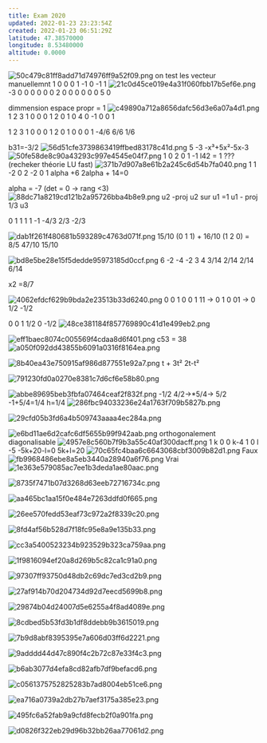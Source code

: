 ```yaml
---
title: Exam 2020
updated: 2022-01-23 23:23:54Z
created: 2022-01-23 06:51:29Z
latitude: 47.38570000
longitude: 8.53480000
altitude: 0.0000
---
```


![50c479c81ff8add71d74976ff9a52f09.png](../../_resources/50c479c81ff8add71d74976ff9a52f09.png)
on test les vecteur manuellemnt
1 0 0
0 1 -1
0 -1 1
![21c0d45ce019e4a31f060fbb17b5ef6e.png](../../_resources/21c0d45ce019e4a31f060fbb17b5ef6e.png)
-3 0 0 0
0 0 0 2
0 0 0 0
0 0 5 0

dimmension espace propr = 1
![c49890a712a8656dafc56d3e6a07a4d1.png](../../_resources/c49890a712a8656dafc56d3e6a07a4d1.png)
 1  2 3  1 0 0
 0 1 2   0 1 0
 4 0 -1  0 0 1
 
  1  2 3  1 0 0
 0 1 2   0 1 0
 0 0 1  -4/6 6/6 1/6
 
 b31=-3/2
![56d51cfe3739863419ffbed83178c41d.png](../../_resources/56d51cfe3739863419ffbed83178c41d.png)
5 -3
-x³+5x²-5x-3
![50fe58de8c90a43293c997e4545e04f7.png](../../_resources/50fe58de8c90a43293c997e4545e04f7.png)
1 0
2
0
1 -1
l42  = 1 ??? (recheker théorie LU fast)
![371b7d907a8e61b2a245c6d54b7fa040.png](../../_resources/371b7d907a8e61b2a245c6d54b7fa040.png)
1 1 -2
0 2 -2
0 1 alpha +6
2alpha + 14=0

alpha = -7 (det = 0 -> rang <3)
![88dc71a8219cd121b2a95726bba4b8e9.png](../../_resources/88dc71a8219cd121b2a95726bba4b8e9.png)
u2 -proj u2 sur u1 =1 u1 - proj 1/3 u3

0 1 1
1 1 -1
-4/3 2/3 -2/3

![dab1f261f480681b593289c4763d071f.png](../../_resources/dab1f261f480681b593289c4763d071f.png)
15/10 (0 1 1)  + 16/10 (1 2 0) = 8/5 47/10  15/10

![bd8e5be28e15f5dedde95973185d0ccf.png](../../_resources/bd8e5be28e15f5dedde95973185d0ccf.png)
6 -2   -4
-2 3    4
3/14 2/14
2/14 6/14

x2 =8/7

![4062efdcf629b9bda2e23513b33d6240.png](../../_resources/4062efdcf629b9bda2e23513b33d6240.png)
0 0
1 0
0 1
11 -> 0 1 0
01 -> 0 1/2 -1/2

0 0
1 1/2
0 -1/2
![48ce381184f857769890c41d1e499eb2.png](../../_resources/48ce381184f857769890c41d1e499eb2.png)

![eff1baec8074c005569f4cdaa8d6f401.png](../../_resources/eff1baec8074c005569f4cdaa8d6f401.png)
c53 = 38
![a050f092dd43855b6091a0316f8164ea.png](../../_resources/a050f092dd43855b6091a0316f8164ea.png)


![8b40ea43e750915af986d877551e92a7.png](../../_resources/8b40ea43e750915af986d877551e92a7.png)
t + 3t²
2t-t²

![791230fd0a0270e8381c7d6cf6e58b80.png](../../_resources/791230fd0a0270e8381c7d6cf6e58b80.png)

![abbe89695beb3fbfa07464ceaf2f832f.png](../../_resources/abbe89695beb3fbfa07464ceaf2f832f.png)
-1/2
4/2->*5/4-> 5/2
-1+5/4=1/4
h=1/4
![286fbc94033236e24a1763f709b5827b.png](../../_resources/286fbc94033236e24a1763f709b5827b.png)

![29cfd05b3fd6a4b509743aaaa4ec284a.png](../../_resources/29cfd05b3fd6a4b509743aaaa4ec284a.png)

![e6bd11ae6d2cafc6df5655b99f942aab.png](../../_resources/e6bd11ae6d2cafc6df5655b99f942aab.png)
orthogonalement diagonalisable
![4957e8c560b7f9b3a55c40af300dacff.png](../../_resources/4957e8c560b7f9b3a55c40af300dacff.png)
1 k 0
0 k-4 1
0 l -5
-5k+20-l=0
5k+l=20
![70c65fc4baa6c6643068cbf3009b82d1.png](../../_resources/70c65fc4baa6c6643068cbf3009b82d1.png)
Faux
![fb9968486ebe8a5eb3440a28940a6f76.png](../../_resources/fb9968486ebe8a5eb3440a28940a6f76.png)
Vrai
![1e363e579085ac7ee1b3deda1ae80aac.png](../../_resources/1e363e579085ac7ee1b3deda1ae80aac.png)


![8735f7471b07d3268d63eeb72716734c.png](../../_resources/8735f7471b07d3268d63eeb72716734c.png)


![aa465bc1aa15f0e484e7263ddfd0f665.png](../../_resources/aa465bc1aa15f0e484e7263ddfd0f665.png)

![26ee570fedd53eaf73c972a2f8339c20.png](../../_resources/26ee570fedd53eaf73c972a2f8339c20.png)


![8fd4af56b528d7f18fc95e8a9e135b33.png](../../_resources/8fd4af56b528d7f18fc95e8a9e135b33.png)

![cc3a5400523234b923529b323ca759aa.png](../../_resources/cc3a5400523234b923529b323ca759aa.png)



![1f9816094ef20a8d269b5c82ca1c91a0.png](../../_resources/1f9816094ef20a8d269b5c82ca1c91a0.png)

![97307ff93750d48db2c69dc7ed3cd2b9.png](../../_resources/97307ff93750d48db2c69dc7ed3cd2b9.png)

![27af914b70d204734d92d7eecd5699b8.png](../../_resources/27af914b70d204734d92d7eecd5699b8.png)

![29874b04d24007d5e6255a4f8ad4089e.png](../../_resources/29874b04d24007d5e6255a4f8ad4089e.png)

![8cdbed5b53fd3b1df8ddebb9b3615019.png](../../_resources/8cdbed5b53fd3b1df8ddebb9b3615019.png)

![7b9d8abf8395395e7a606d03ff6d2221.png](../../_resources/7b9d8abf8395395e7a606d03ff6d2221.png)

![9adddd44d47c890f4c2b72c87e33f4c3.png](../../_resources/9adddd44d47c890f4c2b72c87e33f4c3.png)

![b6ab3077d4efa8cd82afb7df9befacd6.png](../../_resources/b6ab3077d4efa8cd82afb7df9befacd6.png)

![c0561375752825283b7ad8004eb51ce6.png](../../_resources/c0561375752825283b7ad8004eb51ce6.png)

![ea716a0739a2db27b7aef3175a385e23.png](../../_resources/ea716a0739a2db27b7aef3175a385e23.png)

![495fc6a52fab9a9cfd8fecb2f0a901fa.png](../../_resources/495fc6a52fab9a9cfd8fecb2f0a901fa.png)

![d0826f322eb29d96b32bb26aa77061d2.png](../../_resources/d0826f322eb29d96b32bb26aa77061d2.png)

